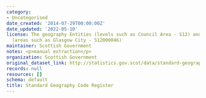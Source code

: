 ```yaml
---
category:
- Uncategorised
date_created: '2014-07-29T00:00:00Z'
date_updated: '2022-05-10'
license: The geography Entities (levels such as Council Area - S12) and Instances
  (areas such as Glasgow City - S12000046)
maintainer: Scottish Government
notes: <p>manual extraction</p>
organization: Scottish Government
original_dataset_link: http://statistics.gov.scot/data/standard-geography-code-register
records: null
resources: []
schema: default
title: Standard Geography Code Register
---
```

